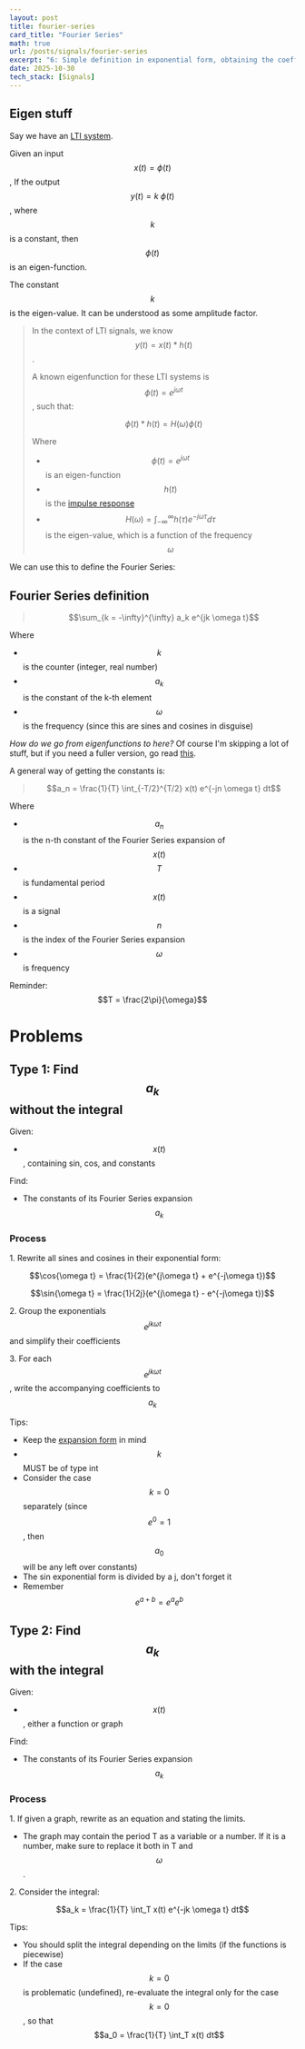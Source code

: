```yaml
---
layout: post
title: fourier-series
card_title: "Fourier Series"
math: true
url: /posts/signals/fourier-series
excerpt: "6: Simple definition in exponential form, obtaining the coefficients"
date: 2025-10-30
tech_stack: [Signals]
---
```


## Eigen stuff

Say we have an [LTI system](lti-systems).

Given an input $$x(t) = \phi(t)$$,
If the output $$y(t) = k\ \phi(t)$$, where $$k$$ is a constant, then $$\phi(t)$$ is an eigen-function.

The constant $$k$$ is the eigen-value. It can be understood as some amplitude factor.

> In the context of LTI signals, we know $$y(t) = x(t) * h(t)$$.
>
> A known eigenfunction for these LTI systems is $$\phi(t) = e^{j \omega t}$$, such that:
>
> $$\phi(t) * h(t) = H(\omega) \phi(t)$$
>
> Where
> - $$\phi(t) = e^{j \omega t}$$ is an eigen-function
> - $$h(t)$$ is the [impulse response](lti-systems.html#:~:text=Impulse%20Response)
> - $$H(\omega) = \int_{-\infty}^{\infty} h(\tau) e^{-j \omega \tau} d\tau$$ is the eigen-value, which is a function of the frequency $$\omega$$

We can use this to define the Fourier Series:

## Fourier Series definition

> $$\sum_{k = -\infty}^{\infty} a_k e^{jk \omega t}$$

Where
- $$k$$ is the counter (integer, real number)
- $$a_k$$ is the constant of the k-th element
- $$\omega$$ is the frequency (since this are sines and cosines in disguise)

*How do we go from eigenfunctions to here?* Of course I'm skipping a lot of stuff, but if you need a fuller version, go read [this](https://mathworld.wolfram.com/FourierSeries.html).

A general way of getting the constants is:

> $$a_n = \frac{1}{T} \int_{-T/2}^{T/2} x(t) e^{-jn \omega t} dt$$

Where
- $$a_n$$ is the n-th constant of the Fourier Series expansion of $$x(t)$$
- $$T$$ is fundamental period
- $$x(t)$$ is a signal
- $$n$$ is the index of the Fourier Series expansion
- $$\omega$$ is frequency

Reminder: $$T = \frac{2\pi}{\omega}$$

# Problems

## Type 1: Find $$a_k$$ without the integral

Given:
- $$x(t)$$, containing sin, cos, and constants

Find:
- The constants of its Fourier Series expansion $$a_k$$

### Process

1\. Rewrite all sines and cosines in their exponential form:

$$\cos{\omega t} = \frac{1}{2}(e^{j\omega t} + e^{-j\omega t})$$

$$\sin{\omega t} = \frac{1}{2j}(e^{j\omega t} - e^{-j\omega t})$$

2\. Group the exponentials $$e^{jk\omega t}$$ and simplify their coefficients

3\. For each $$e^{jk\omega t}$$, write the accompanying coefficients to $$a_k$$

Tips:
- Keep the [expansion form](#fourier-series-definition) in mind
- $$k$$ MUST be of type int
- Consider the case $$k = 0$$ separately (since $$e^0 = 1$$, then $$a_0$$ will be any left over constants)
- The sin exponential form is divided by a j, don't forget it
- Remember $$e^{a+b} = e^a e^b$$

## Type 2: Find $$a_k$$ with the integral

Given:
- $$x(t)$$, either a function or graph

Find:
- The constants of its Fourier Series expansion $$a_k$$

### Process

1\. If given a graph, rewrite as an equation and stating the limits.
- The graph may contain the period T as a variable or a number. If it is a number, make sure to replace it both in T and $$\omega$$.

2\. Consider the integral:

$$a_k = \frac{1}{T} \int_T x(t) e^{-jk \omega t} dt$$

Tips:
- You should split the integral depending on the limits (if the functions is piecewise)
- If the case $$k = 0$$ is problematic (undefined), re-evaluate the integral only for the case $$k = 0$$, so that $$a_0 = \frac{1}{T} \int_T x(t) dt$$